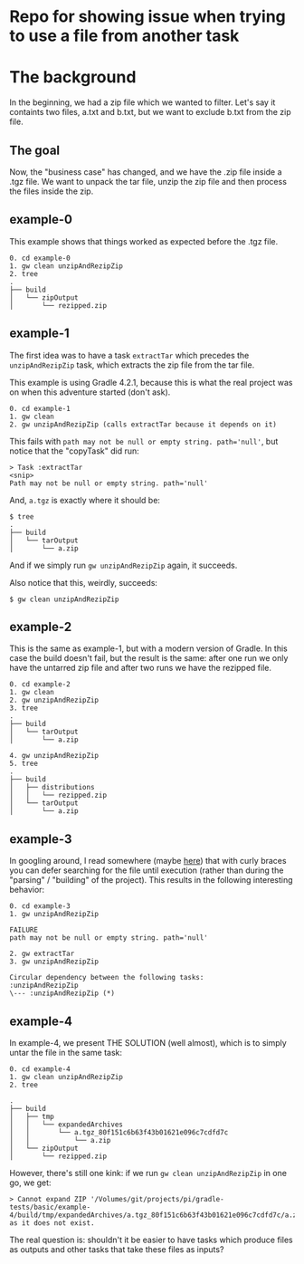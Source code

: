 # Repo for showing issue when trying to use a file from another task

# The background
In the beginning, we had a zip file which we wanted to filter. Let's say it containts two
files, a.txt and b.txt, but we want to exclude b.txt from the zip file.

## The goal
Now, the "business case" has changed, and we have the .zip file inside a .tgz file. We want
to unpack the tar file, unzip the zip file and then process the files inside the zip.

## example-0
This example shows that things worked as expected before the .tgz file.
```
0. cd example-0
1. gw clean unzipAndRezipZip
2. tree
.
├── build
│   └── zipOutput
│       └── rezipped.zip
```

## example-1
The first idea was to have a task `extractTar` which precedes the `unzipAndRezipZip` task, which
extracts the zip file from the tar file.

This example is using Gradle 4.2.1, because this is what the real project was on when this
adventure started (don't ask).

```
0. cd example-1
1. gw clean
2. gw unzipAndRezipZip (calls extractTar because it depends on it)
```

This fails with `path may not be null or empty string. path='null'`, but notice that the
"copyTask" did run:

```
> Task :extractTar
<snip>
Path may not be null or empty string. path='null'
```
And, `a.tgz` is exactly where it should be:
```
$ tree
.
├── build
│   └── tarOutput
│       └── a.zip
```

And if we simply run `gw unzipAndRezipZip` again, it succeeds.

Also notice that this, weirdly, succeeds:

```
$ gw clean unzipAndRezipZip
```

## example-2
This is the same as example-1, but with a modern version of Gradle. In this case the build
doesn't fail, but the result is the same: after one run we only have the untarred zip file
and after two runs we have the rezipped file.

```
0. cd example-2
1. gw clean
2. gw unzipAndRezipZip
3. tree
.
├── build
│   └── tarOutput
│       └── a.zip

4. gw unzipAndRezipZip
5. tree
.
├── build
│   ├── distributions
│   │   └── rezipped.zip
│   └── tarOutput
│       └── a.zip
```

## example-3
In googling around, I read somewhere (maybe [here](https://stackoverflow.com/a/20726722/214429))
that with curly braces you can defer searching for the file until execution (rather than during
the "parsing" / "building" of the project). This results in the following interesting
behavior:

```
0. cd example-3
1. gw unzipAndRezipZip

FAILURE
path may not be null or empty string. path='null'

2. gw extractTar 
3. gw unzipAndRezipZip

Circular dependency between the following tasks:
:unzipAndRezipZip
\--- :unzipAndRezipZip (*)
```

## example-4
In example-4, we present THE SOLUTION (well almost), which is to simply untar the file in the same task:

```
0. cd example-4
1. gw clean unzipAndRezipZip
2. tree

.
├── build
│   ├── tmp
│   │   └── expandedArchives
│   │       └── a.tgz_80f151c6b63f43b01621e096c7cdfd7c
│   │           └── a.zip
│   └── zipOutput
│       └── rezipped.zip
```

However, there's still one kink: if we run `gw clean unzipAndRezipZip` in one go, we get:
```
> Cannot expand ZIP '/Volumes/git/projects/pi/gradle-tests/basic/example-4/build/tmp/expandedArchives/a.tgz_80f151c6b63f43b01621e096c7cdfd7c/a.zip' as it does not exist.
```

The real question is: shouldn't it be easier to have tasks which produce files as outputs and other tasks that take these files as inputs?
